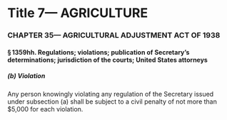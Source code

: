
# Title 7— AGRICULTURE
### CHAPTER 35— AGRICULTURAL ADJUSTMENT ACT OF 1938
#### § 1359hh. Regulations; violations; publication of Secretary’s determinations; jurisdiction of the courts; United States attorneys
##### (b) Violation

Any person knowingly violating any regulation of the Secretary issued under subsection (a) shall be subject to a civil penalty of not more than $5,000 for each violation.
